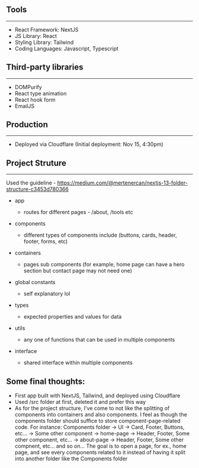 ## Tools

---

- React Framework: NextJS
- JS Library: React
- Styling Library: Tailwind
- Coding Languages: Javascript, Typescript

## Third-party libraries

---

- DOMPurify
- React type animation
- React hook form
- EmailJS

## Production

---

- Deployed via Cloudflare (Initial deployment: Nov 15, 4:30pm)

## Project Struture

---

Used the guideline - https://medium.com/@mertenercan/nextjs-13-folder-structure-c3453d780366

- app

  - routes for different pages - /about, /tools etc

- components

  - different types of components include (buttons, cards, header, footer, forms, etc)

- containers

  - pages sub components (for example, home page can have a hero section but contact page may not need one)

- global constants

  - self explanatory lol

- types

  - expected properties and values for data

- utils

  - any one of functions that can be used in multiple components

- interface
  - shared interface within multiple components

## Some final thoughts:

- First app built with NextJS, Tailwind, and deployed using Cloudflare
- Used /src folder at first, deleted it and prefer this way
- As for the project structure, I've come to not like the splitting of components into containers and also components. I feel
  as though the components folder should suffice to store component-page-related code.
  For instance:
  Components folder
  -> UI -> Card, Footer, Buttons, etc...
  -> Some other component
  -> home-page -> Header, Footer, Some other component, etc...
  -> about-page -> Header, Footer, Some other compnent, etc...
  and so on...
  The goal is to open a page, for ex., home page, and see every components related to it instead of having it split into another folder like the Components folder
